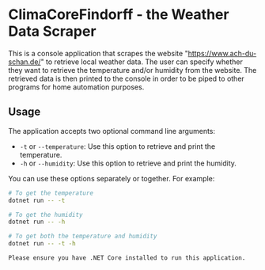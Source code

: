 # ClimaCoreFindorff - the Weather Data Scraper

This is a console application that scrapes the website "https://www.ach-du-schan.de/" to retrieve local weather data. The user can specify whether they want to retrieve the temperature and/or humidity from the website. The retrieved data is then printed to the console in order to be piped to other programs for home automation purposes.

## Usage

The application accepts two optional command line arguments:

- `-t` or `--temperature`: Use this option to retrieve and print the temperature.
- `-h` or `--humidity`: Use this option to retrieve and print the humidity.

You can use these options separately or together. For example:

```bash
# To get the temperature
dotnet run -- -t

# To get the humidity
dotnet run -- -h

# To get both the temperature and humidity
dotnet run -- -t -h

Please ensure you have .NET Core installed to run this application.
```